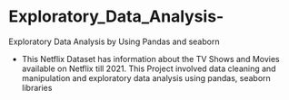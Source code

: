 # Exploratory_Data_Analysis-
Exploratory Data Analysis by Using Pandas and seaborn 
* This Netflix Dataset has information about the TV Shows and Movies available on 
  Netflix till 2021. This Project involved data cleaning and manipulation and exploratory 
  data analysis using pandas, seaborn libraries
